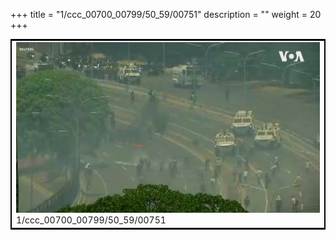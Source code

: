 +++
title = "1/ccc_00700_00799/50_59/00751"
description = ""
weight = 20
+++

<table style="border:2px solid black;max-width:800px;max-height:800px;" 
><tr><td>
<img class="center-fit-jpg"
src="/jpg_/aaa_20190430_NxaOmWaI8sI_00750.jpg">
1/ccc_00700_00799/50_59/00751
</img></td></tr></table>
